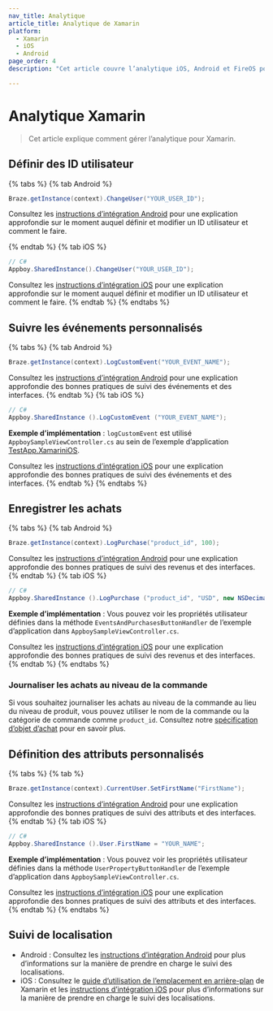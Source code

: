 ```yaml
---
nav_title: Analytique
article_title: Analytique de Xamarin
platform: 
  - Xamarin
  - iOS
  - Android
page_order: 4
description: "Cet article couvre l’analytique iOS, Android et FireOS pour la plateforme Xamarin."

---
```

 
# Analytique Xamarin

> Cet article explique comment gérer l’analytique pour Xamarin.

## Définir des ID utilisateur

{% tabs %}
{% tab Android %}
```csharp
Braze.getInstance(context).ChangeUser("YOUR_USER_ID");
```

Consultez les [instructions d’intégration Android]({{site.baseurl}}/developer_guide/platform_integration_guides/android/analytics/setting_user_ids/) pour une explication approfondie sur le moment auquel définir et modifier un ID utilisateur et comment le faire.

{% endtab %}
{% tab iOS %}
```csharp
// C#
Appboy.SharedInstance().ChangeUser("YOUR_USER_ID");
```

Consultez les [instructions d’intégration iOS]({{site.baseurl}}/developer_guide/platform_integration_guides/ios/analytics/setting_user_ids/) pour une explication approfondie sur le moment auquel définir et modifier un ID utilisateur et comment le faire.
{% endtab %}
{% endtabs %}

## Suivre les événements personnalisés
{% tabs %}
{% tab Android %}
```csharp
Braze.getInstance(context).LogCustomEvent("YOUR_EVENT_NAME");
```

Consultez les [instructions d’intégration Android]({{site.baseurl}}/developer_guide/platform_integration_guides/android/initial_sdk_setup/android_sdk_integration/) pour une explication approfondie des bonnes pratiques de suivi des événements et des interfaces.
{% endtab %}
{% tab iOS %}
```csharp
// C#
Appboy.SharedInstance ().LogCustomEvent ("YOUR_EVENT_NAME");
```

**Exemple d’implémentation** : `logCustomEvent` est utilisé `AppboySampleViewController.cs` au sein de l’exemple d’application [TestApp.XamariniOS](https://github.com/braze-inc/braze-xamarin-sdk/tree/master/appboy-component/samples/ios-unified/TestApp.XamariniOS).

Consultez les [instructions d’intégration iOS]({{site.baseurl}}/developer_guide/platform_integration_guides/ios/analytics/tracking_custom_events/) pour une explication approfondie des bonnes pratiques de suivi des événements et des interfaces.
{% endtab %}
{% endtabs %}

## Enregistrer les achats
{% tabs %}
{% tab Android %}
```csharp
Braze.getInstance(context).LogPurchase("product_id", 100);
```

Consultez les [instructions d’intégration Android]({{site.baseurl}}/developer_guide/platform_integration_guides/android/analytics/logging_purchases/#logging-purchases=) pour une explication approfondie des bonnes pratiques de suivi des revenus et des interfaces.
{% endtab %}
{% tab iOS %}
```csharp
// C#
Appboy.SharedInstance ().LogPurchase ("product_id", "USD", new NSDecimalNumber("10"));
```

**Exemple d’implémentation** : Vous pouvez voir les propriétés utilisateur définies dans la méthode `EventsAndPurchasesButtonHandler` de l’exemple d’application dans `AppboySampleViewController.cs`.

Consultez les [instructions d’intégration iOS]({{site.baseurl}}/developer_guide/platform_integration_guides/ios/analytics/logging_purchases/) pour une explication approfondie des bonnes pratiques de suivi des revenus et des interfaces.
{% endtab %}
{% endtabs %}

### Journaliser les achats au niveau de la commande
Si vous souhaitez journaliser les achats au niveau de la commande au lieu du niveau de produit, vous pouvez utiliser le nom de la commande ou la catégorie de commande comme `product_id`. Consultez notre [spécification d’objet d’achat]({{site.baseurl}}/api/objects_filters/purchase_object/#product-id-naming-conventions) pour en savoir plus. 

## Définition des attributs personnalisés
{% tabs %}
{% tab %}
```csharp
Braze.getInstance(context).CurrentUser.SetFirstName("FirstName");
```

Consultez les [instructions d’intégration Android]({{site.baseurl}}/developer_guide/platform_integration_guides/android/analytics/setting_custom_attributes/) pour une explication approfondie des bonnes pratiques de suivi des attributs et des interfaces.
{% endtab %}
{% tab iOS %}

```csharp
// C#
Appboy.SharedInstance ().User.FirstName = "YOUR_NAME";
```

**Exemple d’implémentation** : Vous pouvez voir les propriétés utilisateur définies dans la méthode `UserPropertyButtonHandler` de l’exemple d’application dans `AppboySampleViewController.cs`.

Consultez les [instructions d’intégration iOS]({{site.baseurl}}/developer_guide/platform_integration_guides/ios/analytics/setting_custom_attributes/) pour une explication approfondie des bonnes pratiques de suivi des attributs et des interfaces.
{% endtab %}
{% endtabs %}

## Suivi de localisation

- Android : Consultez les [instructions d’intégration Android][2] pour plus d’informations sur la manière de prendre en charge le suivi des localisations.
- iOS : Consultez le [guide d’utilisation de l’emplacement en arrière-plan][11] de Xamarin et les [instructions d’intégration iOS][12] pour plus d’informations sur la manière de prendre en charge le suivi des localisations.

[2]: {{site.baseurl}}/developer_guide/platform_integration_guides/android/analytics/location_tracking/#location-tracking
[11]: http://developer.xamarin.com/guides/cross-platform/application_fundamentals/backgrounding/part_4_ios_backgrounding_walkthroughs/location_walkthrough/
[12]: {{site.baseurl}}/developer_guide/platform_integration_guides/ios/advanced_use_cases/locations_and_geofences/
